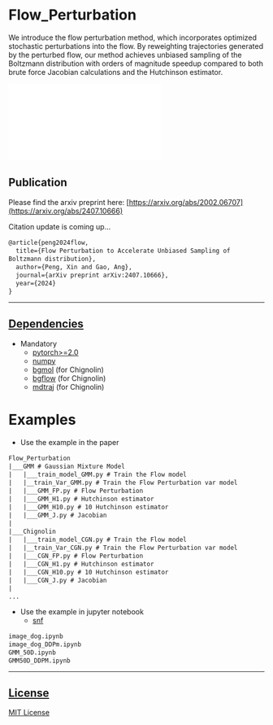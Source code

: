 # Flow_Perturbation
We introduce the flow perturbation method, which incorporates optimized stochastic perturbations into the flow. By reweighting trajectories generated by the perturbed flow, our method achieves
unbiased sampling of the Boltzmann distribution with orders of magnitude speedup compared to both brute force
Jacobian calculations and the Hutchinson estimator. 

![Flow Perturbation](./data/ODE_pf.pdf "Title")

Publication
-----------
Please find the arxiv preprint here:
[https://arxiv.org/abs/2002.06707](https://arxiv.org/abs/2407.10666)

Citation update is coming up...
```
@article{peng2024flow,
  title={Flow Perturbation to Accelerate Unbiased Sampling of Boltzmann distribution},
  author={Peng, Xin and Gao, Ang},
  journal={arXiv preprint arXiv:2407.10666},
  year={2024}
}
```
***
## [Dependencies](#dependencies)
* Mandatory
  * [pytorch>=2.0](https://github.com/pytorch/pytorch)
  * [numpy](https://github.com/numpy/numpy)
  * [bgmol](https://github.com/noegroup/bgmol) (for  Chignolin)
  * [bgflow](https://github.com/noegroup/bgmol) (for  Chignolin)
  * [mdtraj](https://github.com/mdtraj/mdtraj) (for  Chignolin)

# Examples
* Use the example in the paper
```
Flow_Perturbation
|___GMM # Gaussian Mixture Model
|   |___train_model_GMM.py # Train the Flow model
|   |__train_Var_GMM.py # Train the Flow Perturbation var model
|   |___GMM_FP.py # Flow Perturbation
|   |___GMM_H1.py # Hutchinson estimator
|   |___GMM_H10.py # 10 Hutchinson estimator
|   |___GMM_J.py # Jacobian
|   
|___Chignolin
|   |___train_model_CGN.py # Train the Flow model
|   |__train_Var_CGN.py # Train the Flow Perturbation var model
|   |___CGN_FP.py # Flow Perturbation
|   |___CGN_H1.py # Hutchinson estimator
|   |___CGN_H10.py # 10 Hutchinson estimator
|   |___CGN_J.py # Jacobian
|   
...
```
* Use the example in jupyter notebook
  * [snf](https://github.com/noegroup/stochastic_normalizing_flows)
```
image_dog.ipynb
image_dog_DDPm.ipynb
GMM_50D.ipynb
GMM50D_DDPM.ipynb
```
***
## [License](#dependencies)
[MIT License](LICENSE)
